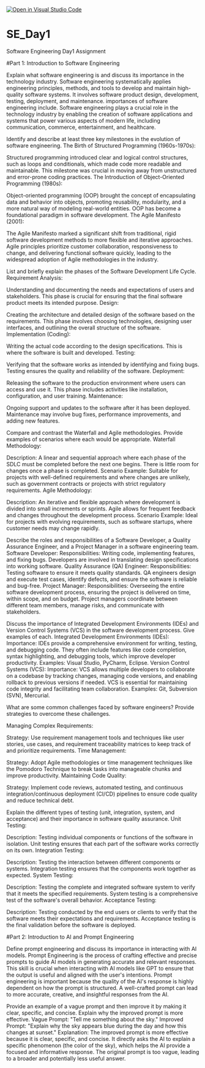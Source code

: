[![Open in Visual Studio Code](https://classroom.github.com/assets/open-in-vscode-2e0aaae1b6195c2367325f4f02e2d04e9abb55f0b24a779b69b11b9e10269abc.svg)](https://classroom.github.com/online_ide?assignment_repo_id=15613315&assignment_repo_type=AssignmentRepo)
# SE_Day1
Software Engineering Day1 Assignment

#Part 1: Introduction to Software Engineering

Explain what software engineering is and discuss its importance in the technology industry.
   Software engineering systematically applies engineering principles, methods, and tools to develop and maintain high-quality software systems. It involves software 
   product design, development, testing, deployment, and maintenance.
  importances of software engineering include.
  Software engineering plays a crucial role in the technology industry by enabling the creation of software applications and systems that power various aspects of modern life, including communication, commerce, entertainment, and healthcare.


Identify and describe at least three key milestones in the evolution of software engineering.
The Birth of Structured Programming (1960s-1970s):

Structured programming introduced clear and logical control structures, such as loops and conditionals, which made code more readable and maintainable. This milestone was crucial in moving away from unstructured and error-prone coding practices.
The Introduction of Object-Oriented Programming (1980s):

Object-oriented programming (OOP) brought the concept of encapsulating data and behavior into objects, promoting reusability, modularity, and a more natural way of modeling real-world entities. OOP has become a foundational paradigm in software development.
The Agile Manifesto (2001):

The Agile Manifesto marked a significant shift from traditional, rigid software development methods to more flexible and iterative approaches. Agile principles prioritize customer collaboration, responsiveness to change, and delivering functional software quickly, leading to the widespread adoption of Agile methodologies in the industry.

List and briefly explain the phases of the Software Development Life Cycle.
Requirement Analysis:

Understanding and documenting the needs and expectations of users and stakeholders. This phase is crucial for ensuring that the final software product meets its intended purpose.
Design:

Creating the architecture and detailed design of the software based on the requirements. This phase involves choosing technologies, designing user interfaces, and outlining the overall structure of the software.
Implementation (Coding):

Writing the actual code according to the design specifications. This is where the software is built and developed.
Testing:

Verifying that the software works as intended by identifying and fixing bugs. Testing ensures the quality and reliability of the software.
Deployment:

Releasing the software to the production environment where users can access and use it. This phase includes activities like installation, configuration, and user training.
Maintenance:

Ongoing support and updates to the software after it has been deployed. Maintenance may involve bug fixes, performance improvements, and adding new features.





Compare and contrast the Waterfall and Agile methodologies. Provide examples of scenarios where each would be appropriate.
Waterfall Methodology:

Description: A linear and sequential approach where each phase of the SDLC must be completed before the next one begins. There is little room for changes once a phase is completed.
Scenario Example: Suitable for projects with well-defined requirements and where changes are unlikely, such as government contracts or projects with strict regulatory requirements.
Agile Methodology:

Description: An iterative and flexible approach where development is divided into small increments or sprints. Agile allows for frequent feedback and changes throughout the development process.
Scenario Example: Ideal for projects with evolving requirements, such as software startups, where customer needs may change rapidly.





Describe the roles and responsibilities of a Software Developer, a Quality Assurance Engineer, and a Project Manager in a software engineering team.
Software Developer:
Responsibilities: Writing code, implementing features, and fixing bugs. Developers are involved in translating design specifications into working software.
Quality Assurance (QA) Engineer:
Responsibilities: Testing software to ensure it meets quality standards. QA engineers design and execute test cases, identify defects, and ensure the software is reliable and bug-free.
Project Manager:
Responsibilities: Overseeing the entire software development process, ensuring the project is delivered on time, within scope, and on budget. Project managers coordinate between different team members, manage risks, and communicate with stakeholders.





Discuss the importance of Integrated Development Environments (IDEs) and Version Control Systems (VCS) in the software development process. Give examples of each.
Integrated Development Environments (IDEs):
Importance: IDEs provide a comprehensive environment for writing, testing, and debugging code. They often include features like code completion, syntax highlighting, and debugging tools, which improve developer productivity.
Examples: Visual Studio, PyCharm, Eclipse.
Version Control Systems (VCS):
Importance: VCS allows multiple developers to collaborate on a codebase by tracking changes, managing code versions, and enabling rollback to previous versions if needed. VCS is essential for maintaining code integrity and facilitating team collaboration.
Examples: Git, Subversion (SVN), Mercurial.





What are some common challenges faced by software engineers? Provide strategies to overcome these challenges.

Managing Complex Requirements:

Strategy: Use requirement management tools and techniques like user stories, use cases, and requirement traceability matrices to keep track of and prioritize requirements.
Time Management:

Strategy: Adopt Agile methodologies or time management techniques like the Pomodoro Technique to break tasks into manageable chunks and improve productivity.
Maintaining Code Quality:

Strategy: Implement code reviews, automated testing, and continuous integration/continuous deployment (CI/CD) pipelines to ensure code quality and reduce technical debt.


Explain the different types of testing (unit, integration, system, and acceptance) and their importance in software quality assurance.
Unit Testing:

Description: Testing individual components or functions of the software in isolation. Unit testing ensures that each part of the software works correctly on its own.
Integration Testing:

Description: Testing the interaction between different components or systems. Integration testing ensures that the components work together as expected.
System Testing:

Description: Testing the complete and integrated software system to verify that it meets the specified requirements. System testing is a comprehensive test of the software's overall behavior.
Acceptance Testing:

Description: Testing conducted by the end users or clients to verify that the software meets their expectations and requirements. Acceptance testing is the final validation before the software is deployed.




#Part 2: Introduction to AI and Prompt Engineering


Define prompt engineering and discuss its importance in interacting with AI models.
Prompt Engineering is the process of crafting effective and precise prompts to guide AI models in generating accurate and relevant responses. This skill is crucial when interacting with AI models like GPT to ensure that the output is useful and aligned with the user's intentions. Prompt engineering is important because the quality of the AI's response is highly dependent on how the prompt is structured. A well-crafted prompt can lead to more accurate, creative, and insightful responses from the AI.



Provide an example of a vague prompt and then improve it by making it clear, specific, and concise. Explain why the improved prompt is more effective.
Vague Prompt: "Tell me something about the sky."
Improved Prompt: "Explain why the sky appears blue during the day and how this changes at sunset."
Explanation: The improved prompt is more effective because it is clear, specific, and concise. It directly asks the AI to explain a specific phenomenon (the color of the sky), which helps the AI provide a focused and informative response. The original prompt is too vague, leading to a broader and potentially less useful answer.

